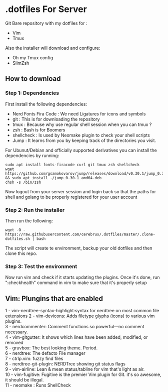 # .dotfiles For Server

Git Bare repository with my dotfiles for :

* Vim
* Tmux

Also the installer will download and configure:

* Oh my Tmux config
* SlimZsh 

## How to download

### Step 1: Dependencies 

First install the following dependencies:

* Nerd Fonts Fira Code : We need Ligatures for icons and symbols
* git : This is for downloading the repository
* tmux : Because why use regular shell session when you can tmux ?
* zsh : Bash is for Boomers
* shellcheck : Is used by Neomake plugin to check your shell scripts
* Jump : It learns from you by keeping track of the directories you visit.

For Ubunut/Debian and officially supported derivatives you can install the dependencies by running:

```
sudo apt install fonts-firacode curl git tmux zsh shellcheck
wget https://github.com/gsamokovarov/jump/releases/download/v0.30.1/jump_0.30.1_amd64.deb && sudo apt install ./jump_0.30.1_amd64.deb
chsh -s /bin/zsh 
```
Now logout from your server session and login back so that the paths for shell and golang to be properly registered for your user account

### Step 2: Run the installer

Then run the following:
```
wget -O - https://raw.githubusercontent.com/cerebrux/.dotfiles/master/.clone-dotfiles.sh | bash
```

The script will create te environment, backup your old dotfiles and then clone this repo.

### Step 3: Test the environment

Now run vim and check if it starts updating the plugins. 
Once it's done, run ":checkhealth" command in vim to make sure that it's properly setup

Vim: Plungins that are enabled 
---

1 - vim-nerdtree-syntax-highlight:syntax for nerdtree on most common file extensions
2 - vim-devicons: Adds filetype glyphs (icons) to various vim plugins.        
3 - nerdcommenter: Comment functions so powerful—no comment necessary.       
4 - vim-gitgutter: It shows which lines have been added, modified, or removed       
5 - gruvbox: The best looking theme. Period.        
6 - nerdtree: The defacto File manager       
7 - ctrlp.vim: fuzzy find files        
8 - nerdtree-git-plugin: NERDTree showing git status flags          
9 - vim-airline: Lean & mean status/tabline for vim that's light as air.       
10 - vim-fugitive: Fugitive is the premier Vim plugin for Git. it's so awesome, it should be illegal.       
11 - neomake : Runs ShellCheck       


